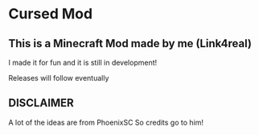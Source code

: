 # Cursed Mod

## This is a Minecraft Mod made by me (Link4real)

I made it for fun and it is still in development!

Releases will follow eventually

## DISCLAIMER

A lot of the ideas are from PhoenixSC
So credits go to him!
